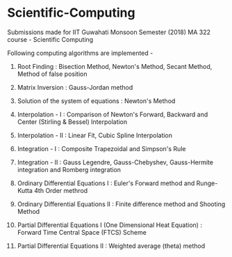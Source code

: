 # Scientific-Computing
Submissions made for IIT Guwahati Monsoon Semester (2018) MA 322 course - Scientific Computing


Following computing algorithms are implemented -

1. Root Finding : Bisection Method, Newton's Method, Secant Method, Method of false position

2. Matrix Inversion : Gauss-Jordan method

3. Solution of the system of equations : Newton's Method

4. Interpolation - I : Comparison of Newton's Forward, Backward and Center (Stirling & Bessel) Interpolation

5. Interpolation - II : Linear Fit, Cubic Spline Interpolation

6. Integration - I : Composite Trapezoidal and Simpson's Rule

7. Integration - II : Gauss Legendre, Gauss-Chebyshev, Gauss-Hermite integration and Romberg integration 

8. Ordinary Differential Equations I : Euler's Forward method and Runge-Kutta 4th Order methrod

9. Ordinary Differential Equations II : Finite difference method and Shooting Method

10. Partial Differential Equations I (One Dimensional Heat Equation) : Forward Time Central Space (FTCS) Scheme

11. Partial Differential Equations II : Weighted average (theta) method
